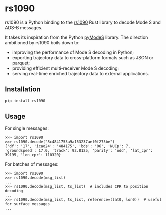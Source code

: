 # rs1090

rs1090 is a Python binding to the [rs1090](https://docs.rs/rs1090/) Rust library to decode Mode S and ADS-B messages.

It takes its inspiration from the Python [pyModeS](https://github.com/junzis/pyModeS) library. The direction ambitioned by rs1090 boils down to:

- improving the performance of Mode S decoding in Python;
- exporting trajectory data to cross-platform formats such as JSON or parquet;
- providing efficient multi-receiver Mode S decoding;
- serving real-time enriched trajectory data to external applications.

## Installation

```sh
pip install rs1090
```

## Usage

For single messages:

```pycon
>>> import rs1090
>>> rs1090.decode("8c4841753a9a153237aef0f275be")
{'df': '17', 'icao24': '484175', 'bds': '06', 'NUCp': 7, 'groundspeed': 17.0, 'track': 92.8125, 'parity': 'odd', 'lat_cpr': 39195, 'lon_cpr': 110320}
```

For batches of messages:

```pycon
>>> import rs1090
>>> rs1090.decode(msg_list)
...
>>> rs1090.decode(msg_list, ts_list)  # includes CPR to position decoding
...
>>> rs1090.decode(msg_list, ts_list, reference=(lat0, lon0))  # useful for surface messages
...
```

